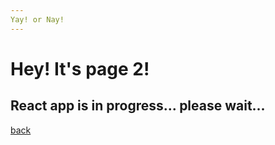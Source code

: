 ```yaml
---
Yay! or Nay!
---
```


# Hey! It's page 2!  

## React app is in progress... please wait...

[back](./)
